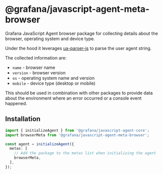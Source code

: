 # @grafana/javascript-agent-meta-browser

Grafana JavaScript Agent browser package for collecting details about the browser, operating system and device type.

Under the hood it leverages [ua-parser-js](https://github.com/faisalman/ua-parser-js) to parse the user agent string.

The collected information are:

- `name` - browser name
- `version` - browser version
- `os` - operating system name and version
- `mobile` - device type (desktop or mobile)

This should be used in combination with other packages to provide data about the environment where an error occurred or
a console event happened.

## Installation

```ts
import { initializeAgent } from '@grafana/javascript-agent-core';
import browserMeta from '@grafana/javascript-agent-meta-browser';

const agent = initializeAgent({
  metas: [
    // Add the package to the metas list when initializing the agent
    browserMeta,
  ],
});
```
